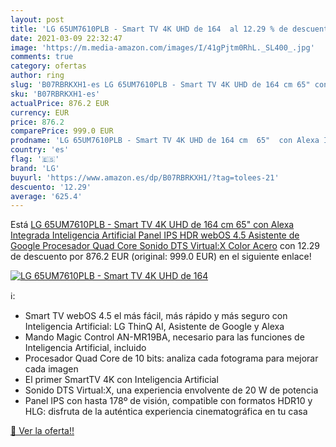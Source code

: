 ```yaml
---
layout: post
title: 'LG 65UM7610PLB - Smart TV 4K UHD de 164  al 12.29 % de descuento'
date: 2021-03-09 22:32:47
image: 'https://m.media-amazon.com/images/I/41gPjtm0RhL._SL400_.jpg'
comments: true
category: ofertas
author: ring
slug: 'B07RBRKXH1-es LG 65UM7610PLB - Smart TV 4K UHD de 164 cm 65" con Alexa...'
sku: 'B07RBRKXH1-es'
actualPrice: 876.2 EUR
currency: EUR
price: 876.2
comparePrice: 999.0 EUR
prodname: 'LG 65UM7610PLB - Smart TV 4K UHD de 164 cm  65"  con Alexa Integrada  Inteligencia Artificial  Panel IPS  HDR  webOS 4.5  Asistente de Google  Procesador Quad Core  Sonido DTS Virtual:X  Color Acero'
country: 'es'
flag: '🇪🇸'
brand: 'LG'
buyurl: 'https://www.amazon.es/dp/B07RBRKXH1/?tag=tolees-21'
descuento: '12.29'
average: '625.4'
---
```


Está [LG 65UM7610PLB - Smart TV 4K UHD de 164 cm  65"  con Alexa Integrada  Inteligencia Artificial  Panel IPS  HDR  webOS 4.5  Asistente de Google  Procesador Quad Core  Sonido DTS Virtual:X  Color Acero](https://www.amazon.es/dp/B07RBRKXH1/?tag=tolees-21) con 12.29 de descuento por 876.2 EUR (original: 999.0 EUR) en el siguiente enlace!

[![LG 65UM7610PLB - Smart TV 4K UHD de 164 ](https://m.media-amazon.com/images/I/41gPjtm0RhL._SL400_.jpg)](https://www.amazon.es/dp/B07RBRKXH1/?tag=tolees-21)

ℹ️:

- Smart TV webOS 4.5 el más fácil, más rápido y más seguro con Inteligencia Artificial: LG ThinQ AI, Asistente de Google y Alexa
- Mando Magic Control AN-MR19BA, necesario para las funciones de Inteligencia Artificial, incluido
- Procesador Quad Core de 10 bits: analiza cada fotograma para mejorar cada imagen
- El primer SmartTV 4K con Inteligencia Artificial
- Sonido DTS Virtual:X, una experiencia envolvente de 20 W de potencia
- Panel IPS con hasta 178º de visión, compatible con formatos HDR10 y HLG: disfruta de la auténtica experiencia cinematográfica en tu casa

[🛒 Ver la oferta!!](https://www.amazon.es/dp/B07RBRKXH1/?tag=tolees-21)
